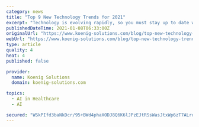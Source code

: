 ```yaml
---
category: news
title: "Top 9 New Technology Trends for 2021"
excerpt: "Technology is evolving rapidly, so you must stay up to date with the latest technology concepts to be a successful in your career. Know the top and new technology trends to understand where your career potential lies and secure your future in the top technologies of tomorrow & beyond!"
publishedDateTime: 2021-01-08T06:33:00Z
originalUrl: "https://www.koenig-solutions.com/blog/top-new-technology-trends"
webUrl: "https://www.koenig-solutions.com/blog/top-new-technology-trends"
type: article
quality: 4
heat: 4
published: false

provider:
  name: Koenig Solutions
  domain: koenig-solutions.com

topics:
  - AI in Healthcare
  - AI

secured: "WSkPIfd3baNkDcr/95+BWd4phaXODJ8Q6K6lJPzEJtRSsWasJtxWp6zT7ALrdnp7atgQL2ih/bnpLV7wxZeHY7XN1v67emEj9DRmZuJsLeHj+3nhM3PACW55E7bX8uAHL8rV34oBws44HLosjsr79RzGBmRcH4zMvOE/HphR3r8cty33s/xZ/WwChRE8qpGe5CjXJH0ZsjWzjeoibZT9GbdLiOSpNMoai1J0JNP/icjyl+GlvaIaTjQmVyttDeZJNujD9Zg2eDAsR3p8Tx/IE5h2bpA48HVbma1DhX40ib0XT6NPPKAGkvsappuNRA/rdg4IvqlLMD1rlSZhX+M40DCGtK5c9VcOohUz0zDUxwk=;aKPVVGKgHvfO1B7YGTZPew=="
---
```



